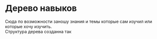 # Дерево навыков
Сюда по возможности заношу знания и темы которые сам изучил или которые хочу изучить. <br>
Структура дерева созданна так 
